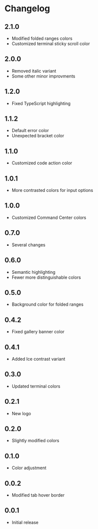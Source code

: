 # Changelog

## 2.1.0

- Modified folded ranges colors
- Customized terminal sticky scroll color

## 2.0.0

- Removed italic variant
- Some other minor improvments

## 1.2.0

- Fixed TypeScript highlighting

## 1.1.2

- Default error color
- Unexpected bracket color

## 1.1.0

- Customized code action color

## 1.0.1

- More contrasted colors for input options

## 1.0.0

- Customized Command Center colors

## 0.7.0

- Several changes

## 0.6.0

- Semantic highlighting
- Fewer more distinguishable colors

## 0.5.0

- Background color for folded ranges

## 0.4.2

- Fixed gallery banner color

## 0.4.1

- Added Ice contrast variant

## 0.3.0

- Updated terminal colors

## 0.2.1

- New logo

## 0.2.0

- Slightly modified colors

## 0.1.0

- Color adjustment

## 0.0.2

- Modified tab hover border

## 0.0.1

- Initial release
